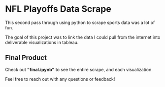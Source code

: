 # NFL Playoffs Data Scrape

This second pass through using python to scrape sports data was a lot of fun.

The goal of this project was to link the data I could pull from the internet into deliverable visualizations in tableau.

## Final Product

Check out **"final.ipynb"** to see the entire scrape, and each visualization.

Feel free to reach out with any questions or feedback!
